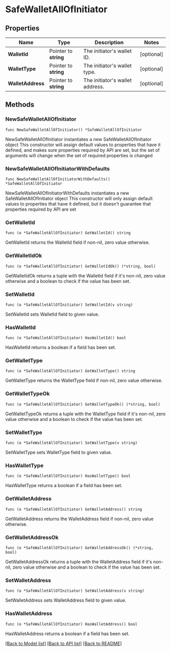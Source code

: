 # SafeWalletAllOfInitiator

## Properties

Name | Type | Description | Notes
------------ | ------------- | ------------- | -------------
**WalletId** | Pointer to **string** | The initiator&#39;s wallet ID.  | [optional] 
**WalletType** | Pointer to **string** | The initiator&#39;s wallet type.  | [optional] 
**WalletAddress** | Pointer to **string** | The initiator&#39;s wallet address.  | [optional] 

## Methods

### NewSafeWalletAllOfInitiator

`func NewSafeWalletAllOfInitiator() *SafeWalletAllOfInitiator`

NewSafeWalletAllOfInitiator instantiates a new SafeWalletAllOfInitiator object
This constructor will assign default values to properties that have it defined,
and makes sure properties required by API are set, but the set of arguments
will change when the set of required properties is changed

### NewSafeWalletAllOfInitiatorWithDefaults

`func NewSafeWalletAllOfInitiatorWithDefaults() *SafeWalletAllOfInitiator`

NewSafeWalletAllOfInitiatorWithDefaults instantiates a new SafeWalletAllOfInitiator object
This constructor will only assign default values to properties that have it defined,
but it doesn't guarantee that properties required by API are set

### GetWalletId

`func (o *SafeWalletAllOfInitiator) GetWalletId() string`

GetWalletId returns the WalletId field if non-nil, zero value otherwise.

### GetWalletIdOk

`func (o *SafeWalletAllOfInitiator) GetWalletIdOk() (*string, bool)`

GetWalletIdOk returns a tuple with the WalletId field if it's non-nil, zero value otherwise
and a boolean to check if the value has been set.

### SetWalletId

`func (o *SafeWalletAllOfInitiator) SetWalletId(v string)`

SetWalletId sets WalletId field to given value.

### HasWalletId

`func (o *SafeWalletAllOfInitiator) HasWalletId() bool`

HasWalletId returns a boolean if a field has been set.

### GetWalletType

`func (o *SafeWalletAllOfInitiator) GetWalletType() string`

GetWalletType returns the WalletType field if non-nil, zero value otherwise.

### GetWalletTypeOk

`func (o *SafeWalletAllOfInitiator) GetWalletTypeOk() (*string, bool)`

GetWalletTypeOk returns a tuple with the WalletType field if it's non-nil, zero value otherwise
and a boolean to check if the value has been set.

### SetWalletType

`func (o *SafeWalletAllOfInitiator) SetWalletType(v string)`

SetWalletType sets WalletType field to given value.

### HasWalletType

`func (o *SafeWalletAllOfInitiator) HasWalletType() bool`

HasWalletType returns a boolean if a field has been set.

### GetWalletAddress

`func (o *SafeWalletAllOfInitiator) GetWalletAddress() string`

GetWalletAddress returns the WalletAddress field if non-nil, zero value otherwise.

### GetWalletAddressOk

`func (o *SafeWalletAllOfInitiator) GetWalletAddressOk() (*string, bool)`

GetWalletAddressOk returns a tuple with the WalletAddress field if it's non-nil, zero value otherwise
and a boolean to check if the value has been set.

### SetWalletAddress

`func (o *SafeWalletAllOfInitiator) SetWalletAddress(v string)`

SetWalletAddress sets WalletAddress field to given value.

### HasWalletAddress

`func (o *SafeWalletAllOfInitiator) HasWalletAddress() bool`

HasWalletAddress returns a boolean if a field has been set.


[[Back to Model list]](../README.md#documentation-for-models) [[Back to API list]](../README.md#documentation-for-api-endpoints) [[Back to README]](../README.md)


